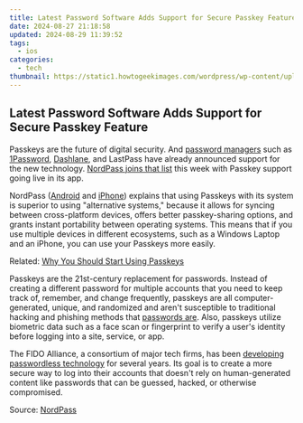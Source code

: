 ```yaml
---
title: Latest Password Software Adds Support for Secure Passkey Feature
date: 2024-08-27 21:18:58
updated: 2024-08-29 11:39:52
tags:
  - ios
categories:
  - tech
thumbnail: https://static1.howtogeekimages.com/wordpress/wp-content/uploads/2023/03/8a6f4795.jpg
---
```


## Latest Password Software Adds Support for Secure Passkey Feature

Passkeys are the future of digital security. And [password managers](https://www.reviewgeek.com/37116/the-best-password-managers/) such as [1Password](https://www.reviewgeek.com/145292/1password-will-kill-the-last-password-you-needed/), [Dashlane](https://www.reviewgeek.com/128160/password-manager-dashlane-wants-to-usher-in-passwordless-era/), and LastPass have already announced support for the new technology. [NordPass joins that list](https://www.anrdoezrs.net/links/3607085/type/dlg/sid/UUhtgUeUpU904875/https://nordpass.com/blog/what-is-a-passkey/) this week with Passkey support going live in its app.

 NordPass ([Android](https://www.anrdoezrs.net/links/3607085/type/dlg/sid/UUhtgUeUpU904875/https://play.google.com/store/apps/details?id=com.nordpass.android.app.password.manager&hl=en%5FUS&gl=US) and [iPhone](https://apps.apple.com/us/app/nordpass-password-manager/id1486322860)) explains that using Passkeys with its system is superior to using "alternative systems," because it allows for syncing between cross-platform devices, offers better passkey-sharing options, and grants instant portability between operating systems. This means that if you use multiple devices in different ecosystems, such as a Windows Laptop and an iPhone, you can use your Passkeys more easily.

Related: [Why You Should Start Using Passkeys](https://www.reviewgeek.com/148254/why-you-should-start-using-passkeys/) 

 Passkeys are the 21st-century replacement for passwords. Instead of creating a different password for multiple accounts that you need to keep track of, remember, and change frequently, passkeys are all computer-generated, unique, and randomized and aren't susceptible to traditional hacking and phishing methods that [passwords are](https://www.reviewgeek.com/140954/the-lastpass-scandal-shows-its-time-to-leave-passwords-behind/). Also, passkeys utilize biometric data such as a face scan or fingerprint to verify a user's identity before logging into a site, service, or app.

 The FIDO Alliance, a consortium of major tech firms, has been [developing passwordless technology](https://www.reviewgeek.com/117029/google-apple-and-microsoft-agree-to-make-passwords-a-thing-of-the-past/) for several years. Its goal is to create a more secure way to log into their accounts that doesn't rely on human-generated content like passwords that can be guessed, hacked, or otherwise compromised.

 Source: [NordPass](https://www.anrdoezrs.net/links/3607085/type/dlg/sid/UUhtgUeUpU904875/https://nordpass.com/blog/what-is-a-passkey/)

<ins class="adsbygoogle"
     style="display:block"
     data-ad-format="autorelaxed"
     data-ad-client="ca-pub-7571918770474297"
     data-ad-slot="1223367746"></ins>



<ins class="adsbygoogle"
     style="display:block"
     data-ad-client="ca-pub-7571918770474297"
     data-ad-slot="8358498916"
     data-ad-format="auto"
     data-full-width-responsive="true"></ins>
